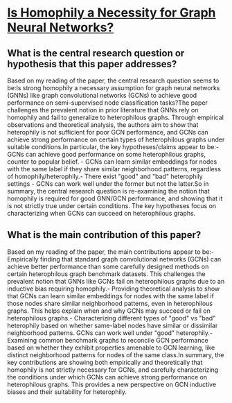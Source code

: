 # [Is Homophily a Necessity for Graph Neural Networks?](https://arxiv.org/abs/2106.06134v4)

## What is the central research question or hypothesis that this paper addresses?

Based on my reading of the paper, the central research question seems to be:Is strong homophily a necessary assumption for graph neural networks (GNNs) like graph convolutional networks (GCNs) to achieve good performance on semi-supervised node classification tasks?The paper challenges the prevalent notion in prior literature that GNNs rely on homophily and fail to generalize to heterophilous graphs. Through empirical observations and theoretical analysis, the authors aim to show that heterophily is not sufficient for poor GCN performance, and GCNs can achieve strong performance on certain types of heterophilous graphs under suitable conditions.In particular, the key hypotheses/claims appear to be:- GCNs can achieve good performance on some heterophilous graphs, counter to popular belief. - GCNs can learn similar embeddings for nodes with the same label if they share similar neighborhood patterns, regardless of homophily/heterophily.- There exist "good" and "bad" heterophily settings - GCNs can work well under the former but not the latter.So in summary, the central research question is re-examining the notion that homophily is required for good GNN/GCN performance, and showing that it is not strictly true under certain conditions. The key hypotheses focus on characterizing when GCNs can succeed on heterophilous graphs.


## What is the main contribution of this paper?

Based on my reading of the paper, the main contributions appear to be:- Empirically finding that standard graph convolutional networks (GCNs) can achieve better performance than some carefully designed methods on certain heterophilous graph benchmark datasets. This challenges the prevalent notion that GNNs like GCNs fail on heterophilous graphs due to an inductive bias requiring homophily.- Providing theoretical analysis to show that GCNs can learn similar embeddings for nodes with the same label if those nodes share similar neighborhood patterns, even in heterophilous graphs. This helps explain when and why GCNs may succeed or fail on heterophilous graphs.- Characterizing different types of "good" vs "bad" heterophily based on whether same-label nodes have similar or dissimilar neighborhood patterns. GCNs can work well under "good" heterophily.- Examining common benchmark graphs to reconcile GCN performance based on whether they exhibit properties amenable to GCN learning, like distinct neighborhood patterns for nodes of the same class.In summary, the key contributions are showing both empirically and theoretically that homophily is not strictly necessary for GCNs, and carefully characterizing the conditions under which GCNs can achieve strong performance on heterophilous graphs. This provides a new perspective on GCN inductive biases and their suitability for heterophily.
